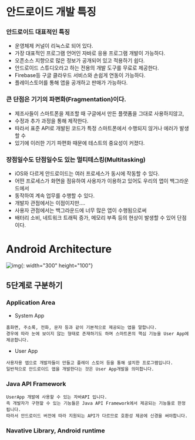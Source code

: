 # 안드로이드 개발 특징

### 안드로이드 대표적인 특징
- 운영체제 커널이 리눅스로 되어 있다.
- 가장 대표적인 프로그램 언어인 자바로 응용 프로그램 개발이 가능하다.
- 오픈소스 지향으로 많은 정보가 공개되어 있고 적용하기 쉽다.
- 안드로이드 스튜디오라고 하는 전용의 개발 도구를 무료로 제공한다.
- Firebase등 구글 클라우드 서비스와 손쉽게 연동이 가능하다.
- 플레이스토어를 통해 앱을 공개하고 판매가 가능하다.


### 큰 단점은 기기의 파편화(Fragmentation)이다.
- 제조사들이 스마트폰을 제조할 때 구글에서 만든 플랫폼을 그대로 사용하지않고,
- 수정과 추가 과정을 통해 제작한다.
- 따라서 표준 API로 개발된 코드가 특정 스마트폰에서 수행되지 않거나 에러가 발생할 수
- 있기에 이러한 기기 파편화 때문에 테스트의 중요성이 커졌다.


### 장점일수도 단점일수도 있는 멀티테스킹(Multitasking)
- iOS와 다르게 안드로이드는 여러 프로세스가 동시에 작동할 수 있다.
- 어떤 프로세스가 화면을 점유하여 사용자가 이용하고 있어도 우리의 앱이 백그라운드에서
- 동작하여 계속 업무를 수행할 수 있다.
- 개발자 관점에서는 이점이지만....
- 사용자 관점에서는 백그라운드에 너무 많은 앱이 수행됨으로써
- 배터리 소비, 네트워크 트래픽 증가, 메모리 부족 등의 현상이 발생할 수 있어 단점이다.

# Android Architecture
![img](https://velog.velcdn.com/images/so__ok/post/d73fb4c7-663e-471b-93e1-c57293f6bbfb/image.png){: width="300" height="100"}


## 5단계로 구분하기

### Application Area
- System App
```
홈화면, 주소록, 전화, 문자 등과 같이 기본적으로 제공되는 앱을 말합니다.
경우에 따라 눈에 보이지 않는 형태로 존재하기도 하며 스마트폰의 핵심 기능을 User App에 제공합니다.
```

- User App
```
사용자용 앱으로 개발자들이 만들고 플레이 스토어 등을 통해 설치한 프로그램입니다.
일반적으로 안드로이드 앱을 개발한다는 것은 User App개발을 의미합니다.
```

### Java API Framework
```
UserApp 개발에 사용할 수 있는 자바API 입니다.
즉 개발자가 구현할 수 있는 기능들은 Java API Framework에서 제공되는 기능들로 한정 됩니다.
따라서 안드로이드 버전에 따라 지원되는 API가 다르므로 호환성 제공에 신경을 써야합니다.
```

### Navative Library, Android runtime



